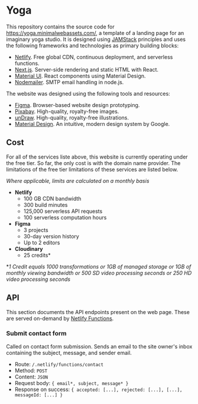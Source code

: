 # Yoga

This repository contains the source code for https://yoga.minimalwebassets.com/, a template of a landing page for an imaginary yoga studio. It is designed using [JAMStack](https://jamstack.org) principles and uses the following frameworks and technologies as primary building blocks:

* [Netlify](https://netlify.com). Free global CDN, continuous deployment, and serverless functions.
* [Next.js](https://nextjs.org). Server-side rendering and static HTML with React.
* [Material UI](https://material-ui.com). React components using Material Design.
* [Nodemailer](https://nodemailer.com). SMTP email handling in node.js.

The website was designed using the following tools and resources:

* [Figma](https://figma.com). Browser-based website design prototyping.
* [Pixabay](https://pixabay.com). High-quality, royalty-free images.
* [unDraw](https://undraw.co). High-quality, royalty-free illustrations.
* [Material Design](https://material.io). An intuitive, modern design system by Google.

## Cost

For all of the services liste above, this website is currently operating under the free tier. So far, the only cost is with the domain name provider. The limitations of the free tier limitations of these services are listed below.

*Where applicable, limits are calculated on a monthly basis*

* **Netlify**
  * 100 GB CDN bandwidth
  * 300 build minutes
  * 125,000 serverless API requests
  * 100 serverless computation hours
* **Figma**
  * 3 projects
  * 30-day version history
  * Up to 2 editors
* **Cloudinary**
  * 25 credits*
  
**1 Credit equals 1000 transformations or 1GB of managed storage or 1GB of monthly viewing bandwidth or 500 SD video processing seconds or 250 HD video processing seconds*

## API

This section documents the API endpoints present on the web page. These are served on-demand by [Netlify Functions](https://www.netlify.com/products/functions/).

### Submit contact form

Called on contact form submission. Sends an email to the site owner's inbox containing the subject, message, and sender email.

* Route: `/.netlify/functions/contact`
* Method: `POST`
* Content: `JSON`
* Request body: `{ email*, subject, message* }`
* Response on success: `{ accepted: [...], rejected: [...], [...], messageId: [...] }`
